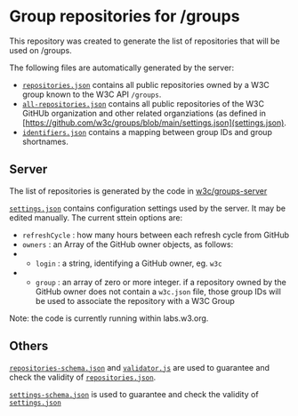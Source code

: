 # Group repositories for /groups

This repository was created to generate the list of repositories that will be used on /groups.

The following files are automatically generated by the server:

* [`repositories.json`](https://github.com/w3c/groups/blob/main/repositories.json) contains all public repositories owned by a W3C group known to the W3C API `/groups`.
* [`all-repositories.json`](https://github.com/w3c/groups/blob/main/all-repositories.json) contains all public repositories of the W3C GitHUb organization and other related organziations (as defined in [https://github.com/w3c/groups/blob/main/settings.json](settings.json).
* [`identifiers.json`](https://github.com/w3c/groups/blob/main/identifiers.json) contains a mapping
between group IDs and group shortnames.

## Server

The list of repositories is generated by the code in [w3c/groups-server](https://github.com/w3c/groups-server/)

[`settings.json`](https://github.com/w3c/groups/blob/main/settings.json) contains configuration settings used by the server. It may be edited manually. The current sttein options are:

* ``refreshCycle`` : how many hours between each refresh cycle from GitHub
* ``owners`` : an Array of the GitHub owner objects, as follows:
* * ``login`` : a string, identifying a GitHub owner, eg. ``w3c``
* * ``group`` : an array of zero or more integer. if a repository owned by the GitHub owner does not contain a ``w3c.json`` file, those group IDs will be used to associate the repository with a W3C Group

Note: the code is currently running within labs.w3.org.

## Others

[`repositories-schema.json`](https://github.com/w3c/groups/blob/main/repositories-schema.json) and [`validator.js`](https://github.com/w3c/groups/blob/main/validator.js) are used to guarantee and check the validity of [`repositories.json`](https://github.com/w3c/groups/blob/main/repositories.json).

[`settings-schema.json`](https://github.com/w3c/groups/blob/main/settings-schema.json) is used to guarantee and check the validity of [`settings.json`](https://github.com/w3c/groups/blob/main/settings.json)
